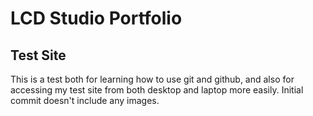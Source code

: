# LCD Studio Portfolio
## Test Site
This is a test both for learning how to use git and github, and also for accessing my test site from both desktop and laptop more easily.
Initial commit doesn't include any images.
